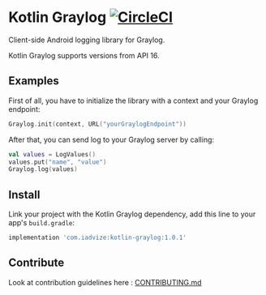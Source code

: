 Kotlin Graylog [![CircleCI](https://circleci.com/gh/iadvize/kotlin-graylog.svg?style=svg)](https://circleci.com/gh/iadvize/kotlin-graylog)
==================

Client-side Android logging library for Graylog.

Kotlin Graylog supports versions from API 16.

## Examples

First of all, you have to initialize the library with a context and your Graylog endpoint: 

```kotlin
Graylog.init(context, URL("yourGraylogEndpoint"))
```

After that, you can send log to your Graylog server by calling: 

```kotlin
val values = LogValues()
values.put("name", "value")
Graylog.log(values)
```

## Install

Link your project with the Kotlin Graylog dependency, add this line to your app's `build.gradle`:
```gradle
implementation 'com.iadvize:kotlin-graylog:1.0.1'
```

## Contribute

Look at contribution guidelines here : [CONTRIBUTING.md](CONTRIBUTING.md)

